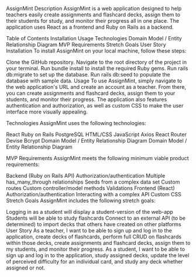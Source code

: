 AssignMint
Description
AssignMint is a web application designed to help teachers easily create assignments and flashcard decks, assign them to their students for study, and monitor their progress all in one place. The application uses React as a frontend and Ruby on Rails as a backend.

Table of Contents
Installation
Usage
Technologies
Domain Model / Entity Relationship Diagram
MVP Requirements
Stretch Goals
User Story
Installation
To install AssignMint on your local machine, follow these steps:

Clone the GitHub repository.
Navigate to the root directory of the project in your terminal.
Run bundle install to install the required Ruby gems.
Run rails db:migrate to set up the database.
Run rails db:seed to populate the database with sample data.
Usage
To use AssignMint, simply navigate to the web application's URL and create an account as a teacher. From there, you can create assignments and flashcard decks, assign them to your students, and monitor their progress. The application also features authentication and authorization, as well as custom CSS to make the user interface more visually appealing.

Technologies
AssignMint uses the following technologies:

React
Ruby on Rails
PostgreSQL
HTML/CSS
JavaScript
Axios
React Router
Devise
Bcrypt
Domain Model / Entity Relationship Diagram
Domain Model / Entity Relationship Diagram

MVP Requirements
AssignMint meets the following minimum viable product requirements:

Backend (Ruby on Rails API)
Authorization/authentication
Multiple has_many_through relationships
Seeds from a complex data set
Custom routes
Custom controller/model methods
Validations
Frontend (React)
Authorization/authentication
Interacting with a complex API
Custom CSS
Stretch Goals
AssignMint includes the following stretch goals:

Logging in as a student will display a student-version of the web-app
Students will be able to study flashcards
Connect to an external API (to be determined) to import decks that others have created on other platforms
User Story
As a teacher, I want to be able to sign up and log in to the application, create decks of flashcards, perform full CRUD on flashcards within those decks, create assignments and flashcard decks, assign them to my students, and monitor their progress. As a student, I want to be able to sign up and log in to the application, study assigned decks, update the level of perceived difficulty for an individual card, and study any deck whether assigned or not.
